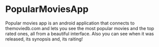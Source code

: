 # PopularMoviesApp
Popular movies app is an android application that connects to themoviedb.com and lets you see the most popular movies and the top rated ones, all from a beautiful interface. Also you can see when it was released, its synopsis and, its raiting! 
